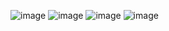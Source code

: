 ![image](https://github.com/MOGAKO-ide/mogako_flag_front/assets/81036457/8c9e92f0-e11e-4bc0-915c-feaeb13de13b)
![image](https://github.com/MOGAKO-ide/mogako_flag_front/assets/81036457/20384161-7168-45ba-88a9-f1a846e3de12)
![image](https://github.com/MOGAKO-ide/mogako_flag_front/assets/81036457/a4eef130-59d1-4b02-bcfe-65cb3fe382f0)
![image](https://github.com/MOGAKO-ide/mogako_flag_front/assets/81036457/39917c16-82ba-43d1-8ff8-676a6a697a27)
